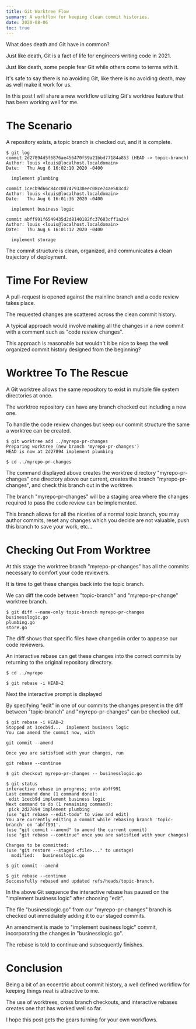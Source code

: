 ```yaml
---
title: Git Worktree Flow
summary: A workflow for keeping clean commit histories.
date: 2020-08-06
toc: true
---
```


What does death and Git have in common?

Just like death, Git is a fact of life for engineers writing code in 2021.

Just like death, some people fear Git while others come to terms with it.

It's safe to say there is no avoiding Git, like there is no avoiding death, may as well make it work for us.

In this post I will share a new workflow utilizing Git's worktree feature that has been working well for me.

# The Scenario

A repository exists, a topic branch is checked out, and it is complete.

```shell
$ git log
commit 2d27894d5f6876ae456470f59a21bbd77184a853 (HEAD -> topic-branch)
Author: louis <louis@localhost.localdomain>
Date:   Thu Aug 6 16:02:10 2020 -0400

  implement plumbing

commit 1cecb9d66c84cc007479330eec08ce74ae583cd2
Author: louis <louis@localhost.localdomain>
Date:   Thu Aug 6 16:01:36 2020 -0400

  implement business logic

commit abff991f6549435d2d8140182fc37603cff1a2c4
Author: louis <louis@localhost.localdomain>
Date:   Thu Aug 6 16:01:12 2020 -0400

  implement storage
```

The commit structure is clean, organized, and communicates a clean trajectory of deployment.

# Time For Review

A pull-request is opened against the mainline branch and a code review takes place.

The requested changes are scattered across the clean commit history.

A typical approach would involve making all the changes in a new commit with a comment such as "code review changes".

This approach is reasonable but wouldn't it be nice to keep the well organized commit history designed from the beginning?

# Worktree To The Rescue

A Git worktree allows the same repository to exist in multiple file system directories at once.

The worktree repository can have any branch checked out including a new one.

To handle the code review changes but keep our commit structure the same a worktree can be created.

```shell
$ git worktree add ../myrepo-pr-changes
Preparing worktree (new branch 'myrepo-pr-changes')
HEAD is now at 2d27894 implement plumbing

$ cd ../myrepo-pr-changes
```

The command displayed above creates the worktree directory "myrepo-pr-changes" one directory above our current, creates the branch "myrepo-pr-changes", and check this branch out in the worktree.

The branch "myrepo-pr-changes" will be a staging area where the changes required to pass the code review can be implemented.

This branch allows for all the niceties of a normal topic branch, you may author commits, reset any changes which you decide are not valuable, push this branch to save your work, etc...

# Checking Out From Worktree

At this stage the worktree branch "myrepo-pr-changes" has all the commits necessary to comfort your code reviewers.

It is time to get these changes back into the topic branch.

We can diff the code between "topic-branch" and "myrepo-pr-change" worktree branch.

```shell
$ git diff --name-only topic-branch myrepo-pr-changes
businesslogic.go
plumbing.go
store.go
```

The diff shows that specific files have changed in order to appease our code reviewers.

An interactive rebase can get these changes into the correct commits by returning to the original repository directory.

```shell
$ cd ../myrepo        

$ git rebase -i HEAD~2
```

Next the interactive prompt is displayed

By specifying "edit" in one of our commits the changes present in the diff between "topic-branch" and "myrepo-pr-changes" can be checked out.

```shell
$ git rebase -i HEAD~2
Stopped at 1cecb9d...  implement business logic
You can amend the commit now, with

git commit --amend

Once you are satisfied with your changes, run

git rebase --continue
```

```shell
$ git checkout myrepo-pr-changes -- businesslogic.go
```

```shell
$ git status
interactive rebase in progress; onto abff991
Last command done (1 command done):
 edit 1cecb9d implement business logic
Next command to do (1 remaining command):
 pick 2d27894 implement plumbing
(use "git rebase --edit-todo" to view and edit)
You are currently editing a commit while rebasing branch 'topic-branch' on 'abff991'.
(use "git commit --amend" to amend the current commit)
(use "git rebase --continue" once you are satisfied with your changes)

Changes to be committed:
(use "git restore --staged <file>..." to unstage)
  modified:   businesslogic.go
```

```shell
$ git commit --amend
```

```shell
$ git rebase --continue
Successfully rebased and updated refs/heads/topic-branch.
```

In the above Git sequence the interactive rebase has paused on the "implement business logic" after choosing "edit".

The file "businesslogic.go" from our "myrepo-pr-changes" branch is checked out immediately adding it to our staged commits.

An amendment is made to "implement business logic" commit, incorporating the changes in "businesslogic.go".

The rebase is told to continue and subsequently finishes.

# Conclusion

Being a bit of an eccentric about commit history, a well defined workflow for keeping things neat is attractive to me.

The use of worktrees, cross branch checkouts, and interactive rebases creates one that has worked well so far.

I hope this post gets the gears turning for your own workflows.

